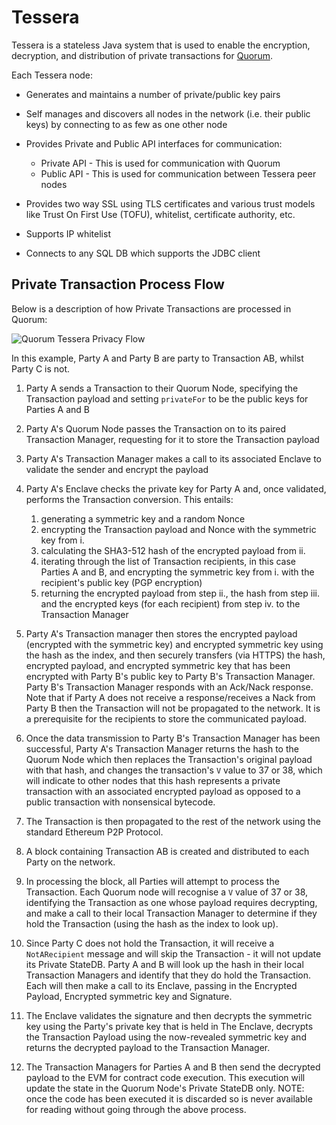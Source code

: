 # **Tessera**

Tessera is a stateless Java system that is used to enable the encryption, decryption, and distribution of private transactions for [Quorum](/).

Each Tessera node:

* Generates and maintains a number of private/public key pairs

* Self manages and discovers all nodes in the network (i.e. their public keys) by connecting to as few as one other node
    
* Provides Private and Public API interfaces for communication:
    * Private API - This is used for communication with Quorum
    * Public API - This is used for communication between Tessera peer nodes
    
* Provides two way SSL using TLS certificates and various trust models like Trust On First Use (TOFU), whitelist, 
    certificate authority, etc.
    
* Supports IP whitelist
  
* Connects to any SQL DB which supports the JDBC client

## **Private Transaction Process Flow**

Below is a description of how Private Transactions are processed in Quorum:

![Quorum Tessera Privacy Flow](https://github.com/jpmorganchase/tessera/raw/master/Tessera%20Privacy%20flow.jpeg)

In this example, Party A and Party B are party to Transaction AB, whilst Party C is not.

1. Party A sends a Transaction to their Quorum Node, specifying the Transaction payload and setting `privateFor` to be the public keys for Parties A and B
2. Party A's Quorum Node passes the Transaction on to its paired Transaction Manager, requesting for it to store the Transaction payload
3. Party A's Transaction Manager makes a call to its associated Enclave to validate the sender and encrypt the payload
4. Party A's Enclave checks the private key for Party A and, once validated, performs the Transaction conversion. This entails: 
      
    1. generating a symmetric key and a random Nonce 
    1. encrypting the Transaction payload and Nonce with the symmetric key from i.
    1. calculating the SHA3-512 hash of the encrypted payload from ii.
    1. iterating through the list of Transaction recipients, in this case Parties A and B, and encrypting the symmetric key from i. with the recipient's public key (PGP encryption)
    1. returning the encrypted payload from step ii., the hash from step iii. and the encrypted keys (for each recipient) from step iv. to the Transaction Manager
5. Party A's Transaction manager then stores the encrypted payload (encrypted with the symmetric key) and encrypted symmetric key using the hash as the index, and then securely transfers (via HTTPS) the hash, encrypted payload, and encrypted symmetric key that has been encrypted with Party B's public key to Party B's Transaction Manager.  Party B's Transaction Manager responds with an Ack/Nack response. Note that if Party A does not receive a response/receives a Nack from Party B then the Transaction will not be propagated to the network.  It is a prerequisite for the recipients to store the communicated payload.
6. Once the data transmission to Party B's Transaction Manager has been successful, Party A's Transaction Manager returns the hash to the Quorum Node which then replaces the Transaction's original payload with that hash, and changes the transaction's `V` value to 37 or 38, which will indicate to other nodes that this hash represents a private transaction with an associated encrypted payload as opposed to a public transaction with nonsensical bytecode.
7. The Transaction is then propagated to the rest of the network using the standard Ethereum P2P Protocol.
8. A block containing Transaction AB is created and distributed to each Party on the network.
9. In processing the block, all Parties will attempt to process the Transaction.  Each Quorum node will recognise a `V` value of 37 or 38, identifying the Transaction as one whose payload requires decrypting, and make a call to their local Transaction Manager to determine if they hold the Transaction (using the hash as the index to look up).
10. Since Party C does not hold the Transaction, it will receive a `NotARecipient` message and will skip the Transaction - it will not update its Private StateDB.  Party A and B will look up the hash in their local Transaction Managers and identify that they do hold the Transaction. Each will then make a call to its Enclave, passing in the Encrypted Payload, Encrypted symmetric key and Signature.
11. The Enclave validates the signature and then decrypts the symmetric key using the Party's private key that is held in The Enclave, decrypts the Transaction Payload using the now-revealed symmetric key and returns the decrypted payload to the Transaction Manager.
12. The Transaction Managers for Parties A and B then send the decrypted payload to the EVM for contract code execution.  This execution will update the state in the Quorum Node's Private StateDB only. NOTE: once the code has been executed it is discarded so is never available for reading without going through the above process.


